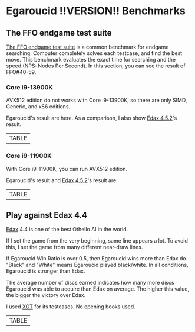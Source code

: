 # Egaroucid !!VERSION!! Benchmarks

## The FFO endgame test suite

[The FFO endgame test suite](http://radagast.se/othello/ffotest.html) is a common benchmark for endgame searching. Computer completely solves each testcase, and find the best move. This benchmark evaluates the exact time for searching and the speed (NPS: Nodes Per Second). In this section, you can see the result of FFO#40-59.

### Core i9-13900K

AVX512 edition do not works with Core i9-13900K, so there are only SIMD, Generic, and x86 editions.

Egaroucid's result are here. As a comparison, I also show [Edax 4.5.2](https://github.com/okuhara/edax-reversi-AVX/releases/tag/v4.5.2)'s result.

<div class="table_wrapper">
<table>
<tr><td>TABLE</td></tr>
</table>
</div>


### Core i9-11900K

With Core i9-11900K, you can run AVX512 edition.

Egaroucid's result and [Edax 4.5.2](https://github.com/okuhara/edax-reversi-AVX/releases/tag/v4.5.2)'s result are:

<div class="table_wrapper">
<table>
<tr><td>TABLE</td></tr>
</table>
</div>









## Play against Edax 4.4

[Edax](https://github.com/abulmo/edax-reversi/releases/tag/v4.4) 4.4 is one of the best Othello AI in the world.

If I set the game from the very beginning, same line appears a lot. To avoid this, I set the game from many different near-draw lines.

If Egaroucid Win Ratio is over 0.5, then Egaroucid wins more than Edax do. "Black" and "White" means Egaroucid played black/white. In all conditions, Egaroucid is stronger than Edax.

The average number of discs earned indicates how many more discs Egaroucid was able to acquire than Edax on average. The higher this value, the bigger the victory over Edax.

I used [XOT](https://berg.earthlingz.de/xot/index.php) for its testcases. No opening books used.

<div class="table_wrapper">
<table>
<tr><td>TABLE</td></tr>
</table>
</div>


